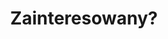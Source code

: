 ---
title : "Zainteresowany?"
bg_image : "images/backgrounds/contact-us-bg.jpg"
button:
  enable : true
  label : "Skontaktuj się!"
  link : "mailto:tobiaszpokorniecki@gmail.com"


# custom style
custom_class: "" 
custom_attributes: "" 
custom_css: ""
---